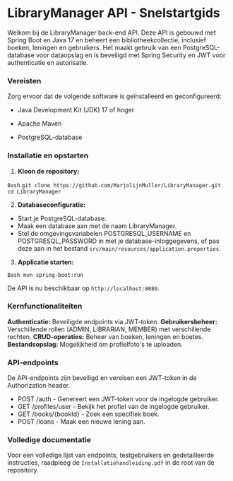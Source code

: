 # LibraryManager API - Snelstartgids

Welkom bij de LibraryManager back-end API. Deze API is gebouwd met Spring Boot en Java 17 en beheert een bibliotheekcollectie, inclusief boeken, leningen en gebruikers. Het maakt gebruik van een PostgreSQL-database voor dataopslag en is beveiligd met Spring Security en JWT voor authenticatie en autorisatie.

### Vereisten

Zorg ervoor dat de volgende software is geïnstalleerd en geconfigureerd:

* Java Development Kit (JDK) 17 of hoger
* Apache Maven

* PostgreSQL-database

### Installatie en opstarten

1. **Kloon de repository:**

`Bash`
`git clone https://github.com/MarjolijnMuller/LibraryManager.git
cd LibraryManager`

2. **Databaseconfiguratie:**

* Start je PostgreSQL-database. 
* Maak een database aan met de naam LibraryManager. 
* Stel de omgevingsvariabelen POSTGRESQL_USERNAME en POSTGRESQL_PASSWORD in met je database-inloggegevens, of pas deze aan in het bestand `src/main/resources/application.properties`.

3. **Applicatie starten:**

`Bash
mvn spring-boot:run`

De API is nu beschikbaar op `http://localhost:8080`.

### Kernfunctionaliteiten
**Authenticatie:** Beveiligde endpoints via JWT-token.
**Gebruikersbeheer:** Verschillende rollen (ADMIN, LIBRARIAN, MEMBER) met verschillende rechten.
**CRUD-operaties:** Beheer van boeken, leningen en boetes.
**Bestandsopslag:** Mogelijkheid om profielfoto's te uploaden.

### API-endpoints
De API-endpoints zijn beveiligd en vereisen een JWT-token in de Authorization header.
* POST /auth - Genereert een JWT-token voor de ingelogde gebruiker. 
* GET /profiles/user - Bekijk het profiel van de ingelogde gebruiker.
* GET /books/{bookId} - Zoek een specifiek boek. 
* POST /loans - Maak een nieuwe lening aan.

### Volledige documentatie
Voor een volledige lijst van endpoints, testgebruikers en gedetailleerde instructies, raadpleeg de `Installatiehandleiding.pdf` in de root van de repository.